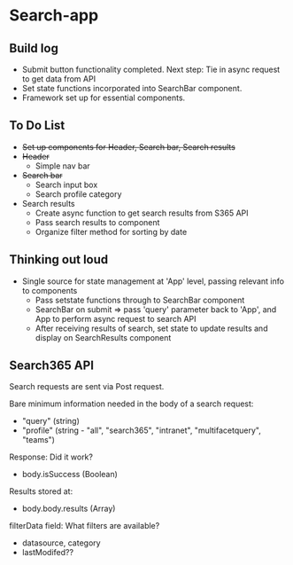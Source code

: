 # Search-app

## Build log
- Submit button functionality completed. Next step: Tie in async request to get data from API
- Set state functions incorporated into SearchBar component.
- Framework set up for essential components.

## To Do List
- ~~Set up components for Header, Search bar, Search results~~
- ~~Header~~
  - Simple nav bar
- ~~Search bar~~
  - Search input box
  - Search profile category
- Search results
  - Create async function to get search results from S365 API
  - Pass search results to component
  - Organize filter method for sorting by date

## Thinking out loud
- Single source for state management at 'App' level, passing relevant info to components
  - Pass setstate functions through to SearchBar component
  - SearchBar on submit => pass 'query' parameter back to 'App', and App to perform async request to search API
  - After receiving results of search, set state to update results and display on SearchResults component

## Search365 API
Search requests are sent via Post request.

Bare minimum information needed in the body of a search request:
- "query" (string)
- "profile" (string - "all", "search365", "intranet", "multifacetquery", "teams")

Response:
Did it work?
- body.isSuccess (Boolean)

Results stored at:
- body.body.results (Array)

filterData field:
What filters are available?
- datasource, category
- lastModifed?? 